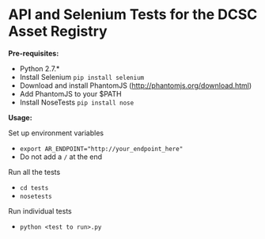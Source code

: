 
API and Selenium Tests for the DCSC Asset Registry
==================================================

**Pre-requisites:**
- Python 2.7.*
- Install Selenium `pip install selenium`
- Download and install PhantomJS (http://phantomjs.org/download.html)
- Add PhantomJS to your $PATH
- Install NoseTests `pip install nose`

**Usage:**

Set up environment variables
- `export AR_ENDPOINT="http://your_endpoint_here"`
- Do not add a `/` at the end

Run all the tests
- `cd tests`
- `nosetests`

Run individual tests
- `python <test to run>.py`
